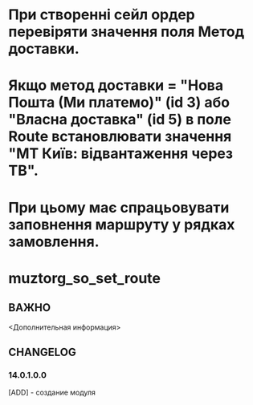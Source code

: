 # При створенні сейл ордер перевіряти значення поля Метод доставки. 
# 
# Якщо метод доставки = "Нова Пошта (Ми платемо)" (id 3) або "Власна доставка" (id 5) в поле Route встановлювати значення "МТ Київ: відвантаження через ТВ".
# 
#    При цьому має спрацьовувати заповнення маршруту у рядках замовлення. 

# muztorg_so_set_route

## ВАЖНО

<Дополнительная информация>

## CHANGELOG

### 14.0.1.0.0

[ADD] - создание модуля
